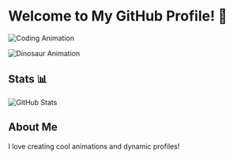 # Welcome to My GitHub Profile! 👋

![Coding Animation](https://example.com/coding-animation.gif)

![Dinosaur Animation](https://i.imgur.com/8dIsRZ4.gif)

## Stats 📊
![GitHub Stats](https://github-readme-stats.vercel.app/api?username=Alireza-Lashkaripour&show_icons=true)

## About Me
I love creating cool animations and dynamic profiles!
